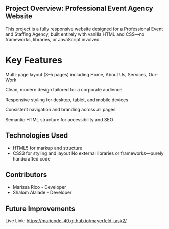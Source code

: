 ## Project Overview: Professional Event Agency Website
This project is a fully responsive website designed for a Professional Event and Staffing Agency, built entirely with vanilla HTML and CSS—no frameworks, libraries, or JavaScript involved.

# Key Features
Multi-page layout (3–5 pages) including Home, About Us, Services, Our-Work

Clean, modern design tailored for a corporate audience

Responsive styling for desktop, tablet, and mobile devices

Consistent navigation and branding across all pages

Semantic HTML structure for accessibility and SEO

## Technologies Used
- HTML5 for markup and structure
- CSS3 for styling and layout
No external libraries or frameworks—purely handcrafted code

## Contributors
- Marissa Rico - Developer
- Shalom Alalade - Developer

## Future Improvements


Live Link: https://maricode-40.github.io/mayerfeld-task2/
